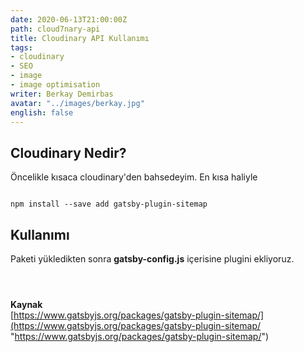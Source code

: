 ```yaml
---
date: 2020-06-13T21:00:00Z
path: cloud7nary-api
title: Cloudinary API Kullanımı
tags:
- cloudinary
- SEO
- image
- image optimisation
writer: Berkay Demirbas
avatar: "../images/berkay.jpg"
english: false
---
```


<!-- 

- Cloudinary kısa açıklması 
- Cloudinary API kurulumu 
- Cloudinary API ile yapılabilecekler. 
- JS ile URL'leri Ayıklama

 -->

## Cloudinary Nedir?
Öncelikle kısaca cloudinary'den bahsedeyim. En kısa haliyle 

<deckgo-highlight-code>  
<code slot="code">  
npm install --save add gatsby-plugin-sitemap  
</code>  
</deckgo-highlight-code>

## Kullanımı

Paketi yükledikten sonra **gatsby-config.js** içerisine plugini ekliyoruz.

<deckgo-highlight-code>  
<code slot="code">  

</code>  
</deckgo-highlight-code>




**Kaynak**  
[https://www.gatsbyjs.org/packages/gatsby-plugin-sitemap/](https://www.gatsbyjs.org/packages/gatsby-plugin-sitemap/ "https://www.gatsbyjs.org/packages/gatsby-plugin-sitemap/")